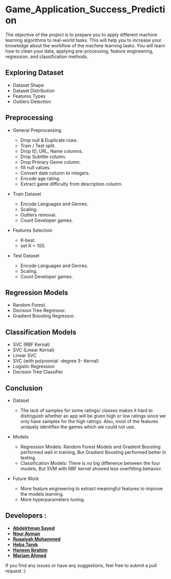# Game_Application_Success_Prediction

The objective of the project is to prepare you to apply different machine
learning algorithms to real-world tasks. This will help you to increase your
knowledge about the workflow of the machine learning tasks. You will learn
how to clean your data, applying pre-processing, feature engineering,
regression, and classification methods.

## Exploring Dataset

- Dataset Shape
- Dataset Distribution
- Features Types
- Outliers Detection

## Preprocessing

- General Preprocessing
  - Drop null & Duplicate rows.
  - Train / Test split.
  - Drop ID, URL, Name columns.
  - Drop Subtitle column.
  - Drop Primary Genre column.
  - fill null values.
  - Convert date column to integers.
  - Encode age rating.
  - Extract game difficulty from description column.

- Train Dataset
  - Encode Languages and Genres.
  - Scaling.
  - Outliers removal.
  - Count Developer games.

- Features Selection
  - K-best.
  - set K = 100.

- Test Dataset
  - Encode Languages and Genres.
  - Scaling.
  - Count Developer games.
 
## Regression Models

- Random Forest.
- Decision Tree Regressor.
- Gradient Boosting Regressor.

## Classification Models

- SVC (RBF Kernal)
- SVC (Linear Kernal)
- Linear SVC
- SVC (with polynomial -degree 3- Kernal)
- Logistic Regression
- Decision Tree Classifier

## Conclusion

- Dataset
  - The lack of samples for some ratings/ classes makes it hard to distinguish whether an app will be given high
    or low ratings since we only have samples for the high ratings.
    Also, most of the features uniquely identifies the games which we could not use.

- Models
  - Regression Models: Random Forest Models and Gradient Boosting performed well in training,
    But Gradient Boosting performed better in testing.
  -  Classification Models: There is no big difference between the four models,
     But SVM with RBF kernel showed less overfitting behavior.

- Future Work
  - More feature engineering to extract meaningful features to improve the models learning.
  - More hyperparameters tuning.

## Developers :
- [**Abdelrhman Sayed**](https://github.com/Abdelrhman-Sayed70)
- [**Nour Ayman**](https://github.com/NourAyman10)
- [**Ruqaiyah Mohammed**](https://github.com/25Ruq)
- [**Heba Tarek**](https://github.com/hebatarekkamal) 
- [**Haneen Ibrahim**](https://github.com/HaneenIbrahim2)
- [**Mariam Ahmed**](https://github.com/MariamAhmeddd)

If you find any issues or have any suggestions, feel free to submit a pull request :)

